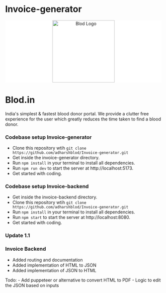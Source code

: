 # Invoice-generator

<p align="center" style="background: white"><img src="https://firebasestorage.googleapis.com/v0/b/web-app-ff732.appspot.com/o/logo-01%20(1).png?alt=media&token=69b9f468-b038-4152-8e5c-d63f60e2f5cd" width="200" title="Blod Logo" /></p>

# Blod.in

India's simplest & fastest blood donor portal. We provide a clutter free experience for the user which greatly reduces the time taken to find a blood donor.

### Codebase setup Invoice-generator

- Clone this repository wtih `git clone https://github.com/adharshblod/Invoice-generator.git`
- Get inside the invoice-generator directory.
- Run `npm install` in your terminal to install all dependencies.
- Run `npm run dev` to start the server at http://localhost:5173.
- Get started with coding.


### Codebase setup Invoice-backend
- Get inside the invoice-backend directory.
- Clone this repository wtih `git clone https://github.com/adharshblod/Invoice-generator.git`
- Run `npm install` in your terminal to install all dependencies.
- Run `npm start` to start the server at http://localhost:8080.
- Get started with coding.

### Update 1.1

### Invoice Backend
- Added routing and documentation
- Added implementation of HTML to JSON
- Added implementation of JSON to HTML

Todo: 
    - Add puppeteer or alternative to convert HTML to PDF
    - Logic to edit the JSON based on inputs
